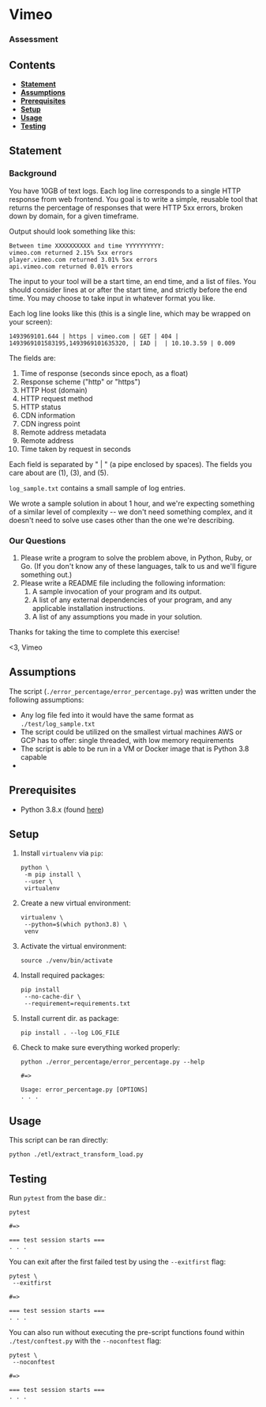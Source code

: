 # Vimeo

### Assessment

## Contents

 - [**Statement**](#statement)
 - [**Assumptions**](#assumptions)
 - [**Prerequisites**](#prerequisites)
 - [**Setup**](#setup)
 - [**Usage**](#usage)
 - [**Testing**](#testing)

## Statement

### Background

You have 10GB of text logs. Each log line corresponds to a single HTTP response
from web frontend. You goal is to write a simple, reusable tool that returns the
percentage of responses that were HTTP 5xx errors, broken down by domain, for a
given timeframe.

Output should look something like this:

```shell script
Between time XXXXXXXXXX and time YYYYYYYYYY:
vimeo.com returned 2.15% 5xx errors
player.vimeo.com returned 3.01% 5xx errors
api.vimeo.com returned 0.01% errors
```

The input to your tool will be a start time, an end time, and a list of files.
You should consider lines at or after the start time, and strictly before the
end time. You may choose to take input in whatever format you like.

Each log line looks like this (this is a single line, which may be wrapped on
your screen):

```shell script
1493969101.644 | https | vimeo.com | GET | 404 | 1493969101583195,1493969101635320, | IAD |  | 10.10.3.59 | 0.009
```

The fields are:

 1. Time of response (seconds since epoch, as a float)
 2. Response scheme ("http" or "https")
 3. HTTP Host (domain)
 4. HTTP request method
 5. HTTP status
 6. CDN information
 7. CDN ingress point
 8. Remote address metadata
 9. Remote address
10. Time taken by request in seconds

Each field is separated by " | " (a pipe enclosed by spaces). The fields you
care about are (1), (3), and (5).

`log_sample.txt` contains a small sample of log entries.

We wrote a sample solution in about 1 hour, and we're expecting something of a
similar level of complexity -- we don't need something complex, and it doesn't
need to solve use cases other than the one we're describing.

### Our Questions

 1. Please write a program to solve the problem above, in Python, Ruby, or Go.
    (If you don't know any of these languages, talk to us and we'll figure
    something out.)
 2. Please write a README file including the following information:
    1. A sample invocation of your program and its output.
    2. A list of any external dependencies of your program, and any applicable
       installation instructions.
    3. A list of any assumptions you made in your solution.

Thanks for taking the time to complete this exercise!

<3, Vimeo

## Assumptions

The script (`./error_percentage/error_percentage.py`) was written under the
following assumptions:

 - Any log file fed into it would have the same format as `./test/log_sample.txt`
 - The script could be utilized on the smallest virtual machines AWS or GCP has
   to offer: single threaded, with low memory requirements
 - The script is able to be run in a VM or Docker image that is Python 3.8
   capable
 - 

 ## Prerequisites

  - Python 3.8.x (found [here][1])

## Setup

1. Install `virtualenv` via `pip`:

    ```shell script
    python \
     -m pip install \
     --user \
     virtualenv
    ```

 2. Create a new virtual environment:

    ```shell script
    virtualenv \
     --python=$(which python3.8) \
     venv
    ```

 3. Activate the virtual environment:

    ```shell script
    source ./venv/bin/activate
    ```

 4. Install required packages:

    ```shell script
    pip install
     --no-cache-dir \
     --requirement=requirements.txt
    ```

 5. Install current dir. as package:

    ```shell script
    pip install . --log LOG_FILE
    ```

 6. Check to make sure everything worked properly:

    ```shell script
    python ./error_percentage/error_percentage.py --help

    #=>

    Usage: error_percentage.py [OPTIONS]
    . . .
    ```

## Usage

This script can be ran directly:

```shell script
python ./etl/extract_transform_load.py
```

## Testing

Run `pytest` from the base dir.:

```shell script
pytest

#=>

=== test session starts ===
. . .
```

You can exit after the first failed test by using the `--exitfirst` flag:

```shell script
pytest \
 --exitfirst

#=>

=== test session starts ===
. . .
```

You can also run without executing the pre-script functions found within
`./test/conftest.py` with the `--noconftest` flag:

```shell script
pytest \
 --noconftest

#=>

=== test session starts ===
. . .
```

[1]: https://www.python.org/downloads